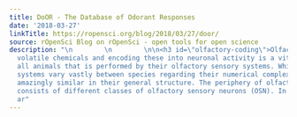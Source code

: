 ```yaml
---
title: DoOR - The Database of Odorant Responses
date: '2018-03-27'
linkTitle: https://ropensci.org/blog/2018/03/27/door/
source: rOpenSci Blog on rOpenSci - open tools for open science
description: "\n        \n        \n\n<h3 id=\"olfactory-coding\">Olfactory Coding</h3>\n\n<p>Detecting
  volatile chemicals and encoding these into neuronal activity is a vital task for
  all animals that is performed by their olfactory sensory systems. While these olfactory
  systems vary vastly between species regarding their numerical complexity, they are
  amazingly similar in their general structure. The periphery of olfactory systems
  consists of different classes of olfactory sensory neurons (OSN). In mammals, OSNs
  ar"
---
```

